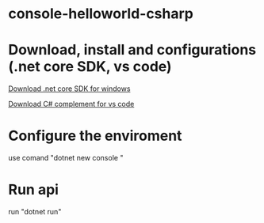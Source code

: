 # console-helloworld-csharp

# Download, install and configurations (.net core SDK, vs code)

[Download .net core SDK for windows](https://dotnet.microsoft.com/download)

[Download C# complement for vs code](https://marketplace.visualstudio.com/items?itemName=ms-vscode.csharp)

# Configure the enviroment

use comand "dotnet new console "

# Run api

run "dotnet run"

